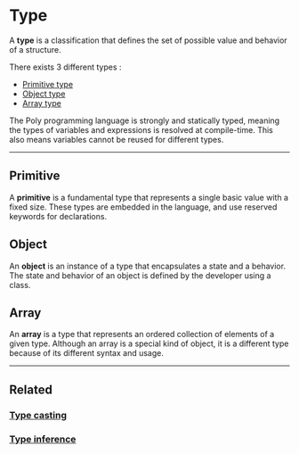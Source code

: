 # Type
A **type** is a classification that defines the set of possible value and behavior of a structure.

There exists 3 different types :
- [Primitive type](primitives/Primitives.md)
- [Object type](objects/Objects.md)
- [Array type](objects/Array.md)

The Poly programming language is strongly and statically typed,
meaning the types of variables and expressions is resolved at compile-time.
This also means variables cannot be reused for different types.


---


## Primitive
A **primitive** is a fundamental type that represents a single basic value with a fixed size.
These types are embedded in the language, and use reserved keywords for declarations.


## Object
An **object** is an instance of a type that encapsulates a state and a behavior.
The state and behavior of an object is defined by the developer using a class.


## Array
An **array** is a type that represents an ordered collection of elements of a given type.
Although an array is a special kind of object, it is a different type because of its different syntax and usage.


---


## Related
### [Type casting](expressions/Type-casting.md)
### [Type inference](expressions/Type-inference.md)